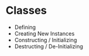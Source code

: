 # Classes
- Defining
- Creating New Instances
- Constructing / Initializing
- Destructing / De-Initializing
